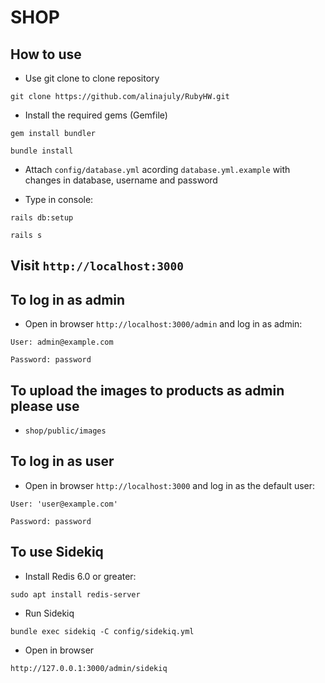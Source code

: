 # SHOP

## How to use

* Use git clone to clone repository

```
git clone https://github.com/alinajuly/RubyHW.git
```

* Install the required gems (Gemfile)
  
```
gem install bundler
```
```
bundle install
```

* Attach `config/database.yml` acording `database.yml.example` with changes in database, username and password

* Type in console:

```
rails db:setup
```
```
rails s
```

## Visit `http://localhost:3000`

## To log in as admin

* Open in browser `http://localhost:3000/admin` and log in as admin:
  
`User: admin@example.com`

`Password: password`

## To upload the images to products as admin please use

* `shop/public/images`

## To log in as user

* Open in browser `http://localhost:3000` and log in as the default user:

`User: 'user@example.com'`

`Password: password`

## To use Sidekiq

* Install Redis 6.0 or greater:

```
sudo apt install redis-server
```

* Run Sidekiq

```
bundle exec sidekiq -C config/sidekiq.yml
```

* Open in browser

```
http://127.0.0.1:3000/admin/sidekiq
```
